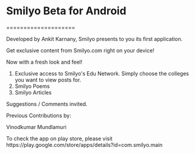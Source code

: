 # Smilyo Beta for Android
====================
<p> </p>
<p>Developed by Ankit Karnany, Smilyo presents to you its first application.</p>
<p>Get exclusive content from Smilyo.com right on your device!</p>
<p>Now with a fresh look and feel!</p>
<p> </p>
<ol>
<li>Exclusive access to Smilyo's Edu Network. Simply choose the colleges you want to view posts for.</li>
<li>Smilyo Poems</li>
<li>Smilyo Articles</li>
</ol>
<p> </p>
<p>Suggestions / Comments invited.</p>
<p> </p>
<p>Previous Contributions by:</p>
<p>Vinodkumar Mundlamuri</p>
<p> </p>
<p>To check the app on play store, please visit https://play.google.com/store/apps/details?id=com.smilyo.main</p>
